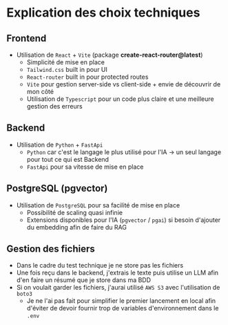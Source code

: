 # Explication des choix techniques

## Frontend
- Utilisation de ```React``` + ```Vite``` (package **create-react-router@latest**)
  - Simplicité de mise en place
  - ```Tailwind.css``` built in pour UI
  - ```React-router``` built in pour protected routes
  - ```Vite``` pour gestion server-side vs client-side + envie de découvrir de mon côté
  - Utilisation de ```Typescript``` pour un code plus claire et une meilleure gestion des erreurs

## Backend
- Utilisation de ```Python``` + ```FastApi```
  - ```Python``` car c'est le langage le plus utilisé pour l'IA -> un seul langage pour tout ce qui est Backend
  - ```FastApi``` pour sa vitesse de mise en place

## PostgreSQL (pgvector)
- Utilisation de ```PostgreSQL``` pour sa facilité de mise en place
  - Possibilité de scaling quasi infinie
  - Extensions disponibles pour l'IA (```pgvector``` / ```pgai```) si besoin d'ajouter du embedding afin de faire du RAG

## Gestion des fichiers
- Dans le cadre du test technique je ne store pas les fichiers
- Une fois reçu dans le backend, j'extrais le texte puis utilise un LLM afin d'en faire un résumé que je store dans ma BDD
- Si on voulait garder les fichiers, j'aurai utilisé ```AWS S3``` avec l'utilisation de ```boto3```
  - Je ne l'ai pas fait pour simplifier le premier lancement en local afin d'éviter de devoir fournir trop de variables d'environnement dans le ```.env```